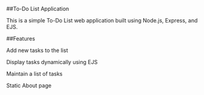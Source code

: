 ##To-Do List Application

This is a simple To-Do List web application built using Node.js, Express, and EJS.

##Features

Add new tasks to the list

Display tasks dynamically using EJS

Maintain a list of tasks

Static About page